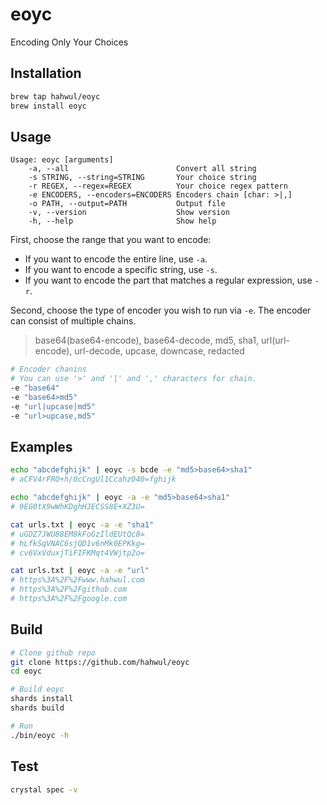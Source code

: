 # eoyc
Encoding Only Your Choices

## Installation
```bash
brew tap hahwul/eoyc
brew install eoyc
```

## Usage
```
Usage: eoyc [arguments]
    -a, --all                        Convert all string
    -s STRING, --string=STRING       Your choice string
    -r REGEX, --regex=REGEX          Your choice regex pattern
    -e ENCODERS, --encoders=ENCODERS Encoders chain [char: >|,]
    -o PATH, --output=PATH           Output file
    -v, --version                    Show version
    -h, --help                       Show help
```

First, choose the range that you want to encode:

- If you want to encode the entire line, use `-a`.
- If you want to encode a specific string, use `-s`.
- If you want to encode the part that matches a regular expression, use `-r`.

Second, choose the type of encoder you wish to run via `-e`. The encoder can consist of multiple chains.

> base64(base64-encode), base64-decode, md5, sha1, url(url-encode), url-decode, upcase, downcase, redacted

```bash
# Encoder chanins
# You can use '>' and '|' and ',' characters for chain.
-e "base64"
-e "base64>md5"
-e "url|upcase|md5"
-e "url>upcase,md5"
```

## Examples
```bash
echo "abcdefghijk" | eoyc -s bcde -e "md5>base64>sha1"
# aCFV4rFRO+h/0cCngUl1Ccahz040=fghijk
```

```bash
echo "abcdefghijk" | eoyc -a -e "md5>base64>sha1"
# 9EG0tX9wWhKDghHJECSS8E+XZ3U=
```

```bash
cat urls.txt | eoyc -a -e "sha1"
# uGDZ7JWU88EM8kFoGzIldEUtQc8=
# hLfkSqVNAC6sjQD1v6nMk0EPKkg=
# cv6VxVduxjTiFIFKMqt4VWjtp2o=
```

```bash
cat urls.txt | eoyc -a -e "url"   
# https%3A%2F%2Fwww.hahwul.com
# https%3A%2F%2Fgithub.com
# https%3A%2F%2Fgoogle.com
```

## Build
```bash
# Clone github repo
git clone https://github.com/hahwul/eoyc
cd eoyc

# Build eoyc
shards install
shards build

# Run
./bin/eoyc -h
```

## Test
```bash
crystal spec -v
```